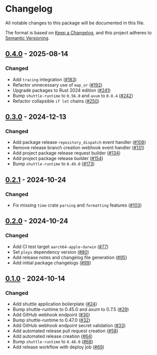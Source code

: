 # Changelog

All notable changes to this package will be documented in this file.

The format is based on [Keep a Changelog](https://keepachangelog.com/en/1.1.0/),
and this project adheres to [Semantic Versioning](https://semver.org/spec/v2.0.0.html).

## [0.4.0] - 2025-08-14

### Changed

- Add `tracing` integration ([#183](https://github.com/ploys/ploys/pull/183))
- Refactor unnecessary use of `map_or` ([#192](https://github.com/ploys/ploys/pull/192))
- Upgrade packages to Rust 2024 edition ([#241](https://github.com/ploys/ploys/pull/241))
- Bump `shuttle-runtime` to `0.56.0` and `axum` to `0.8.4` ([#242](https://github.com/ploys/ploys/pull/242))
- Refactor collapsible `if let` chains ([#250](https://github.com/ploys/ploys/pull/250))

## [0.3.0] - 2024-12-13

### Changed

- Add package release `repository_dispatch` event handler ([#108](https://github.com/ploys/ploys/pull/108))
- Remove release branch creation webhook event handler ([#131](https://github.com/ploys/ploys/pull/131))
- Add project package release request builder ([#134](https://github.com/ploys/ploys/pull/134))
- Add project package release builder ([#154](https://github.com/ploys/ploys/pull/154))
- Bump `shuttle-runtime` to `0.49.0` ([#173](https://github.com/ploys/ploys/pull/173))

## [0.2.1] - 2024-10-24

### Changed

- Fix missing `time` crate `parsing` and `formatting` features ([#103](https://github.com/ploys/ploys/pull/103))

## [0.2.0] - 2024-10-24

### Changed

- Add CI test target `aarch64-apple-darwin` ([#77](https://github.com/ploys/ploys/pull/77))
- Set `ploys` dependency version ([#80](https://github.com/ploys/ploys/pull/80))
- Add release notes and changelog file generation ([#95](https://github.com/ploys/ploys/pull/95))
- Add initial package changelogs ([#99](https://github.com/ploys/ploys/pull/99))

## [0.1.0] - 2024-10-14

### Changed

- Add shuttle application boilerplate ([#24](https://github.com/ploys/ploys/pull/24))
- Bump shuttle-runtime to 0.45.0 and axum to 0.7.5 ([#29](https://github.com/ploys/ploys/pull/29))
- Add GitHub webhook endpoint ([#30](https://github.com/ploys/ploys/pull/30))
- Bump shuttle-runtime to 0.47.0 ([#32](https://github.com/ploys/ploys/pull/32))
- Add GitHub webhook endpoint secret validation ([#33](https://github.com/ploys/ploys/pull/33))
- Add automated release pull request creation ([#58](https://github.com/ploys/ploys/pull/58))
- Add automated release creation ([#64](https://github.com/ploys/ploys/pull/64))
- Bump `shuttle-runtime` to `0.48.0` ([#68](https://github.com/ploys/ploys/pull/68))
- Add release workflow with deploy job ([#69](https://github.com/ploys/ploys/pull/69))

[0.4.0]: https://github.com/ploys/ploys/releases/tag/ploys-api-0.4.0
[0.3.0]: https://github.com/ploys/ploys/releases/tag/ploys-api-0.3.0
[0.2.1]: https://github.com/ploys/ploys/releases/tag/ploys-api-0.2.1
[0.2.0]: https://github.com/ploys/ploys/releases/tag/ploys-api-0.2.0
[0.1.0]: https://github.com/ploys/ploys/releases/tag/ploys-api-0.1.0
